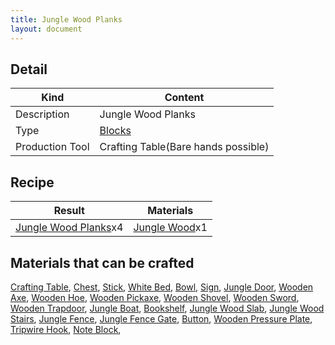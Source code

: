 ```yaml
---
title: Jungle Wood Planks
layout: document
---
```

## Detail

|Kind|Content|
|---|---|
|Description|Jungle Wood Planks|
|Type|[Blocks](Blocks)|
|Production Tool|Crafting Table(Bare hands possible)|

## Recipe

|Result|Materials|
|---|---|
|[Jungle Wood Planks](Jungle_Wood_Planks)x4|[Jungle Wood](Jungle_Wood)x1|

## Materials that can be crafted

[Crafting Table](Crafting_Table),
[Chest](Chest),
[Stick](Stick),
[White Bed](White_Bed),
[Bowl](Bowl),
[Sign](Sign),
[Jungle Door](Jungle_Door),
[Wooden Axe](Wooden_Axe),
[Wooden Hoe](Wooden_Hoe),
[Wooden Pickaxe](Wooden_Pickaxe),
[Wooden Shovel](Wooden_Shovel),
[Wooden Sword](Iron_Sword),
[Wooden Trapdoor](Wooden_Trapdoor),
[Jungle Boat](Jungle_Boat),
[Bookshelf](Bookshelf),
[Jungle Wood Slab](Jungle_Wood_Slab),
[Jungle Wood Stairs](Jungle_Wood_Stairs),
[Jungle Fence](Jungle_Fence),
[Jungle Fence Gate](Jungle_Fence_Gate),
[Button](Button),
[Wooden Pressure Plate](Wooden_Pressure_Plate),
[Tripwire Hook](Tripwire_Hook),
[Note Block](Note_Block),
